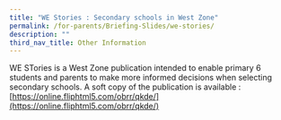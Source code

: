 ```yaml
---
title: "WE Stories : Secondary schools in West Zone"
permalink: /for-parents/Briefing-Slides/we-stories/
description: ""
third_nav_title: Other Information
---
```

WE STories is a West Zone publication intended to enable primary 6 students and parents to make more informed decisions when selecting secondary schools. A soft copy of the publication is available : [https://online.fliphtml5.com/obrr/qkde/](https://online.fliphtml5.com/obrr/qkde/)